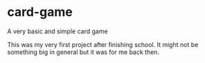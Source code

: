 # card-game
A very basic and simple card game

This was my very first project after finishing school. It might not be something big in general but it was for me back then.
